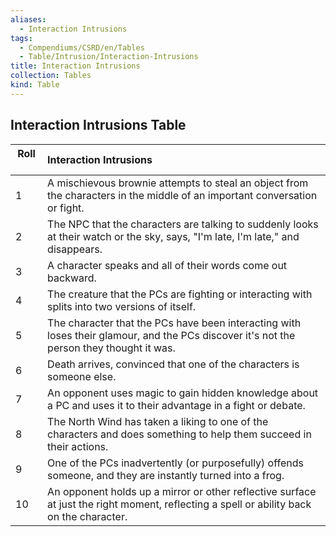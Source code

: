 ```yaml
---
aliases:
  - Interaction Intrusions
tags:
  - Compendiums/CSRD/en/Tables
  - Table/Intrusion/Interaction-Intrusions
title: Interaction Intrusions
collection: Tables
kind: Table
---
```

## Interaction Intrusions Table
|  Roll &nbsp; &nbsp; | Interaction Intrusions  |
| ------------- | :----------- |
| 1 | A mischievous brownie attempts to steal an object from the characters in the middle of an important conversation or fight. |
| 2 | The NPC that the characters are talking to suddenly looks at their watch or the sky, says, "I'm late, I'm late," and disappears. |
| 3 | A character speaks and all of their words come out backward. |
| 4 | The creature that the PCs are fighting or interacting with splits into two versions of itself. |
| 5 | The character that the PCs have been interacting with loses their glamour, and the PCs discover it's not the person they thought it was. |
| 6 | Death arrives, convinced that one of the characters is someone else. |
| 7 | An opponent uses magic to gain hidden knowledge about a PC and uses it to their advantage in a fight or debate. |
| 8 | The North Wind has taken a liking to one of the characters and does something to help them succeed in their actions. |
| 9 | One of the PCs inadvertently (or purposefully) offends someone, and they are instantly turned into a frog. |
| 10 | An opponent holds up a mirror or other reflective surface at just the right moment, reflecting a spell or ability back on the character. |